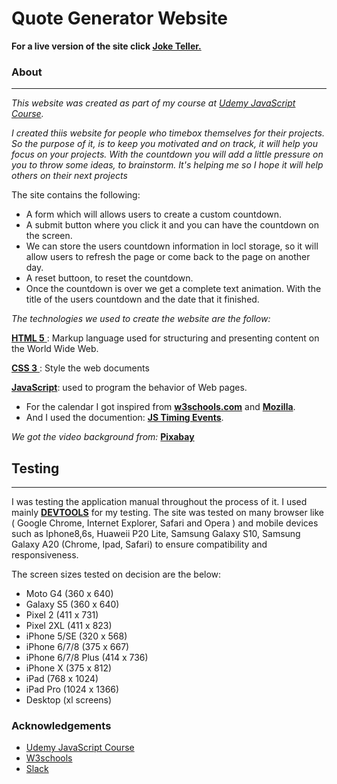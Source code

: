 # Quote Generator Website

**For a live version of the site click <a href="https://edshuli.github.io/countdownProject/">Joke Teller.</a>**

### About
<hr>

*This website was created as part of my course at <a href="https://www.udemy.com/?utm_source=bing-brand&utm_medium=udemyads&utm_campaign=BG-Brand-Udemy_la.EN_cc.ROW&utm_term=_._ag_1219358808134939_._ad__._de_c_._dm__._pl__._ti_kwd-76210237821084_._li_2484_._pd__._&utm_term=_._pd__._kw_udemy%2B_._&matchtype=e&msclkid=a8cb22e88b6e14c02a4b7d3f06cd0006">Udemy JavaScript Course</a>.*

*I created thiis website for people who timebox themselves for their projects. So the purpose of it, is to keep you motivated and on track, it will help you focus on your projects. With the countdown you will add a little pressure on you to throw some ideas, to brainstorm. It's helping me so I hope it will help others on their next projects*

The site contains the following:

* A form which will allows users to create a custom countdown.
* A submit button where you click it and you can have the countdown on the screen.
* We can store the users countdown information in locl storage, so it will allow users to refresh the page or come back to the page on       another day.  
* A reset buttoon, to reset the countdown.
* Once the countdown is over we get a complete text animation. With the title of the users countdown and the date that it finished.

*The technologies we used to create the website are the follow:*

<a href="https://dev.w3.org/html5/html-author/"> **HTML 5** </a> : Markup language used for structuring and presenting content on the World Wide Web.

<a href="https://jigsaw.w3.org/css-validator/Email.html"> **CSS 3** </a>: Style the web documents

<a href="https://en.wikipedia.org/wiki/JavaScript">**JavaScript**</a>: used to program the behavior of Web pages.

* For the calendar I got inspired from <a href="https://www.w3schools.com/jsref/jsref_obj_date.asp">**w3schools.com**</a> and <a href="https://developer.mozilla.org/en-US/docs/Web/HTML/Element/input/date">**Mozilla**</a>.
* And I used the documention: <a href="https://www.w3schools.com/js/js_timing.asp">**JS Timing Events**</a>.

*We got the video background from:* <a href="https://pixabay.com/videos/">**Pixabay**</a>

## Testing
<hr>

I was testing the application manual throughout the process of it.
I used mainly <a href="https://developers.google.com/web/tools/chrome-devtools/">**DEVTOOLS**</a> for my testing. The site was tested on many browser like ( Google Chrome,
Internet Explorer, Safari and Opera ) and mobile devices such as Iphone8,6s, Huaweii P20 Lite, Samsung Galaxy S10, Samsung Galaxy A20 (Chrome, Ipad, Safari) to ensure compatibility and responsiveness.

The screen sizes tested on decision are the below:

* Moto G4 (360 x 640)
* Galaxy S5 (360 x 640)
* Pixel 2  (411 x 731)
* Pixel 2XL (411 x 823)
* iPhone 5/SE (320 x 568)
* iPhone 6/7/8 (375 x 667)
* iPhone 6/7/8 Plus (414 x 736)
* iPhone X (375 x 812)
* iPad (768 x 1024)
* iPad Pro (1024 x 1366)
* Desktop (xl screens)


### Acknowledgements 

* <a href="https://www.udemy.com/?utm_source=bing-brand&utm_medium=udemyads&utm_campaign=BG-Brand-Udemy_la.EN_cc.ROW&utm_term=_._ag_1219358808134939_._ad__._de_c_._dm__._pl__._ti_kwd-76210237821084_._li_2484_._pd__._&utm_term=_._pd__._kw_udemy%2B_._&matchtype=e&msclkid=a8cb22e88b6e14c02a4b7d3f06cd0006">Udemy JavaScript Course</a>
* <a href="https://www.w3schools.com/">W3schools</a>
* <a href="https://slack.com/intl/en-nl/">Slack</a>
